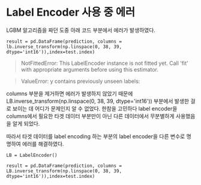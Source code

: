 # Label Encoder 사용 중 에러



LGBM 알고리즘을 짜던 도중 아래 코드 부분에서 에러가 발생하였다.

```
result = pd.DataFrame(prediction, columns = lb.inverse_transform(np.linspace(0, 38, 39, dtype='int16')),index=test.index)
```

> NotFittedError: This LabelEncoder instance is not fitted yet. Call 'fit' with appropriate arguments before using this estimator.



> ValueError: y contains previously unseen labels:



columns 부분을 제거하면 에러가 발생하지 않았기 때문에 LB.inverse_transform(np.linspace(0, 38, 39, dtype='int16')) 부분에서 발생한 걸로 보이는 데 어디가 문제인지 알 수 없었다. 
한참을 고민하다 label encoder을 columns에서 필요한 타겟 데이터 부분만이 아닌 다른 데이터에서 무분별하게 사용했음을 알게 되었다.



따라서 타겟 데이터를 label encoding 하는 부분의 label encoder을 다른 변수로 명명하여 에러를 해결하였다.

```
LB = LabelEncoder()
```

```
result = pd.DataFrame(prediction, columns = LB.inverse_transform(np.linspace(0, 38, 39, dtype='int16')),index=test.index)
```
